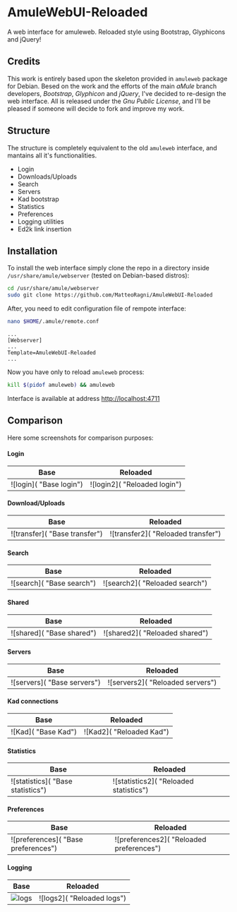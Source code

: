 # AmuleWebUI-Reloaded #

A web interface for amuleweb. Reloaded style using Bootstrap, Glyphicons and jQuery!

## Credits 

This work is entirely based upon the skeleton provided in `amuleweb` package for Debian. Besed on the work and the efforts of the main _aMule_ branch developers, _Bootstrap_, _Glyphicon_ and _jQuery_, I've decided to re-design the web interface. All is released under the _Gnu Public License_, and I'll be pleased if someone will decide to fork and improve my work.

## Structure 

The structure is completely equivalent to the old `amuleweb` interface, and mantains all it's functionalities. 

 * Login
 * Downloads/Uploads
 * Search
 * Servers
 * Kad bootstrap
 * Statistics
 * Preferences
 * Logging utilities
 * Ed2k link insertion

## Installation

To install the web interface simply clone the repo in a directory inside `/usr/share/amule/webserver` (tested on Debian-based distros):

``` bash
cd /usr/share/amule/webserver
sudo git clone https://github.com/MatteoRagni/AmuleWebUI-Reloaded
```

After, you need to edit configuration file of rempote interface:

``` bash
nano $HOME/.amule/remote.conf
```

```
...
[Webserver]
...
Template=AmuleWebUI-Reloaded
...
```

Now you have only to reload `amuleweb` process:

``` bash
kill $(pidof amuleweb) && amuleweb
```

Interface is available at address [http://localhost:4711](http://localhost:4711)

## Comparison 

Here some screenshots for comparison purposes:

#### Login 

| Base | Reloaded |
| ---- | -------- |
| ![login]( "Base login") | ![login2]( "Reloaded login") |

#### Download/Uploads

| Base | Reloaded |
| ---- | -------- |
| ![transfer]( "Base transfer") | ![transfer2]( "Reloaded transfer") |

#### Search

| Base | Reloaded |
| ---- | -------- |
| ![search]( "Base search") | ![search2]( "Reloaded search") |

#### Shared

| Base | Reloaded |
| ---- | -------- |
| ![shared]( "Base shared") | ![shared2]( "Reloaded shared") |


#### Servers

| Base | Reloaded |
| ---- | -------- |
| ![servers]( "Base servers") | ![servers2]( "Reloaded servers") |

#### Kad connections

| Base | Reloaded |
| ---- | -------- |
| ![Kad]( "Base Kad") | ![Kad2]( "Reloaded Kad") |

#### Statistics

| Base | Reloaded |
| ---- | -------- |
| ![statistics]( "Base statistics") | ![statistics2]( "Reloaded statistics") |

#### Preferences

| Base | Reloaded |
| ---- | -------- |
| ![preferences]( "Base preferences") | ![preferences2]( "Reloaded preferences") |

#### Logging

| Base | Reloaded |
| ---- | -------- |
| ![logs](h "Base logs") | ![logs2]( "Reloaded logs") |